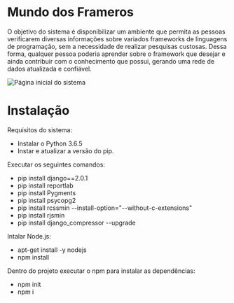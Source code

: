 # Mundo dos Frameros

O objetivo do sistema é disponibilizar um ambiente que permita as pessoas verificarem 
diversas informações sobre variados frameworks de linguagens de programação, sem a necessidade de realizar pesquisas custosas. Dessa forma, qualquer pessoa poderia aprender sobre o framework que desejar e ainda contribuir com o conhecimento que possui, gerando uma rede de dados atualizada e confiável.

![Página inicial do sistema](https://user-images.githubusercontent.com/25140680/58751916-1aaf0680-847c-11e9-8a35-8a006adcf4f6.PNG)

# Instalação

Requisitos do sistema:
* Instalar o Python 3.6.5
* Instar e atualizar a versão do pip.

Executar os seguintes comandos:
* pip install django==2.0.1
* pip install reportlab
* pip install Pygments
* pip install psycopg2
* pip install rcssmin --install-option="--without-c-extensions"
* pip install rjsmin
* pip install django_compressor --upgrade

Intalar Node.js:
* apt-get install -y nodejs
* npm install

Dentro do projeto executar o npm para instalar as dependências:
* npm init 
* npm i

